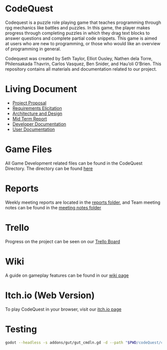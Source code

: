 # CodeQuest

Codequest is a puzzle role playing game that teaches programming through rpg mechanics like battles and puzzles. In this game, the player makes progress through completing puzzles in which they drag text blocks to answer questions and complete partial code snippets. This game is aimed at users who are new to programming, or those who would like an overview of programming in general.

Codequest was created by Seth Taylor, Elliot Ousley, Nathen dela Torre, Philensakada Thavrin, Carlos Vasquez, Ben Snider, and Hau’oli O’Brien.
This repository contains all materials and documentation related to our project.

# Living Document

- [Project Proposal](https://github.com/ElliotOusley/CS362_Team_11_Project/blob/main/ProjectProposal.md)
- [Requirements Elicitation](https://github.com/ElliotOusley/CS362_Team_11_Project/blob/main/ProjectElicitation.md)
- [Architecture and Design](https://github.com/ElliotOusley/CS362_Team_11_Project/blob/main/Project%20Architecture%20and%20Design.md)
- [Mid Term Report](https://github.com/ElliotOusley/CS362_Team_11_Project/blob/main/Mid_Term_Report.md)
- [Developer Documentation](https://github.com/ElliotOusley/CS362_Team_11_Project/blob/main/Developer_Documentation.md)
- [User Documentation](https://github.com/ElliotOusley/CS362_Team_11_Project/blob/main/User_Documentation.md)

# Game Files

All Game Development related files can be found in the CodeQuest Directory. The directory can be found [here](https://github.com/ElliotOusley/CS362_Team_11_Project/tree/main/codeQuest/codeQuest)

# Reports

Weekly meeting reports are located in the [reports folder](https://github.com/ElliotOusley/CS362_Team_11_Project/tree/main/reports), and Team meeting notes can be found in the [meeting notes folder](https://github.com/ElliotOusley/CS362_Team_11_Project/tree/main/Meeting_Notes)

# Trello

Progress on the project can be seen on our [Trello Board](https://trello.com/b/Lz0f5vrL/pt11-project)

# Wiki

A guide on gameplay features can be found in our [wiki page](https://github.com/ElliotOusley/CS362_Team_11_Project/wiki)

# Itch.io (Web Version)

To play CodeQuest in your browser, visit our [itch.io page](https://elliot-ousley.itch.io/codequest)

# Testing

```BASH
godot --headless -s addons/gut/gut_cmdln.gd -d --path "$PWD/codeQuest/codeQuest" -gdir=res://Tests/Unit/ -glog=1 -gexit -gsuffix=.test.gd -gprefix=
```
